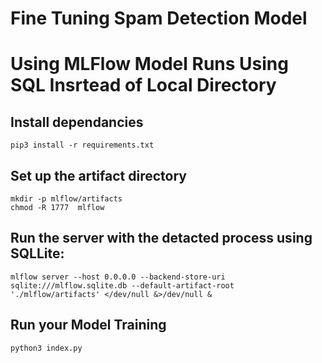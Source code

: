# Fine Tuning Spam Detection Model

# Using MLFlow Model Runs Using SQL Insrtead of Local Directory
## Install dependancies
`pip3 install -r requirements.txt`

## Set up the artifact directory
```
mkdir -p mlflow/artifacts
chmod -R 1777  mlflow
```

## Run the server with the detacted process using SQLLite:
`mlflow server --host 0.0.0.0 --backend-store-uri sqlite:///mlflow.sqlite.db --default-artifact-root './mlflow/artifacts' </dev/null &>/dev/null &`

## Run your Model Training 
`python3 index.py`